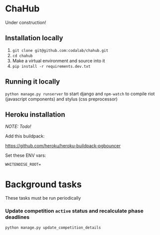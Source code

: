 # ChaHub

Under construction!


## Installation locally

1. `git clone git@github.com:codalab/chahub.git`
1. `cd chahub`
1. Make a virtual environment and source into it
1. `pip install -r requirements.dev.txt`


## Running it locally


`python manage.py runserver` to start django and `npm-watch` to compile riot (javascript components) and stylus (css preprocessor)


## Heroku installation

_NOTE: Todo!_

Add this buildpack:

https://github.com/heroku/heroku-buildpack-pgbouncer

Set these ENV vars:

```
WHITENOISE_ROOT=
```


# Background tasks

These tasks must be run periodically


### Update competition `active` status and recalculate phase deadlines

```bash
python manage.py update_competition_details
```
